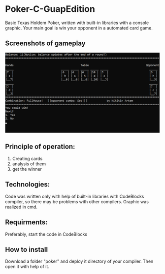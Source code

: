 # Poker-C-GuapEdition
Basic Texas Holdem Poker, written with built-in libraries with a console graphic. Your main goal is win your opponent in a automated card game.
## Screenshots of gameplay
![Image alt](https://github.com/DumBLDoLLaR/Poker-C-GuapEdition/raw/main/images/gameplay.png)

## Principle of operation:
1. Creating cards
2. analysis of them
3. get the winner

## Technologies:
Code was written only with help of built-in libraries with CodeBlocks compiler, so there may be problems with other compilers. Graphic was realized in cmd.

## Requirments:
Preferably, start the code in CodeBlocks

## How to install
Download a folder "poker" and deploy it directory of your compiler. Then open it with help of it.
